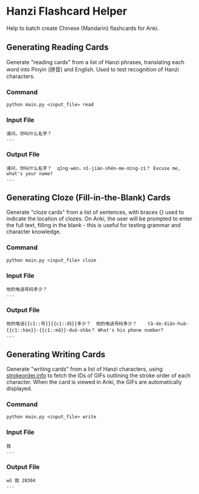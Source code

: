 # Hanzi Flashcard Helper

Help to batch create Chinese (Mandarin) flashcards for Anki.

## Generating Reading Cards

Generate "reading cards" from a list of Hanzi phrases, translating each word into Pinyin (拼音) and English. Used to test recognition of Hanzi characters.

### Command

```
python main.py <input_file> read
```

### Input File

```text
请问，你叫什么名字？
...
```

### Output File

```
请问，你叫什么名字？	qǐng-wèn，nǐ-jiào-shén-me-míng-zì？ Excuse me, what's your name?
...
```

## Generating Cloze (Fill-in-the-Blank) Cards

Generate "cloze cards" from a list of sentences, with braces {} used to indicate the location of clozes. On Anki, the user will be prompted to enter the full text, filling in the blank - this is useful for testing grammar and character knowledge.

### Command

```
python main.py <input_file> cloze
```

### Input File

```
他的电话号码多少？
...
```

### Output File

```
他的电话{{c1::号}}{{c1::码}}多少？  他的电话号码多少？	tā-de-diàn-huà-{{c1::hào}}-{{c1::mǎ}}-duō-shǎo？	What's his phone number?
...
```

## Generating Writing Cards

Generate "writing cards" from a list of Hanzi characters, using [strokeorder.info](http://strokeorder.info) to fetch the IDs of GIFs outlining the stroke order of each character. When the card is viewed in Anki, the GIFs are automatically displayed.

### Command

```
python main.py <input_file> write
```

### Input File

```
我
...
```

### Output File

```
wǒ 我 28304
...
```
